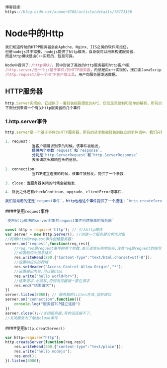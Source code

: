 ```js
博客链接:
https://blog.csdn.net/xuaner8786/article/details/78771138                https://blog.csdn.net/weixin_33831196/article/details/92069542 
```

# Node中的Http

```js
我们知道传统的HTPP服务器会由Aphche、Nginx、IIS之类的软件来担任，
但是nodejs并不需要，nodejs提供了http模块，自身就可以用来构建服务器，
而且http模块是由C++实现的，性能可靠。

Node中提供了;/http模块/，其中封装了高效的http服务器和http客户端;
/http.server/是一个;/基于事件/的HTTP服务器，内部是由c++实现的，接口由JavaScript封装; 
/http.request/是一个HTTP客户端工具。用户向服务器发送数据。 
```

## HTTP服务器

```js
http.Server实现的，它提供了一套封装级别很低的API，仅仅是流控制和简单的解析，所有的高层功能都需要通过它的接口。
下面分别来讲一个有关http服务器的几个事件
```

### 1.http.server事件

```js
http.server是一个基于事件的HTTP服务器，所有的请求都被封装到独立的事件当中，我们只需要对他的事件编写相应的行数就可以实现HTTP服务器的所有功能，它继承自EventEmitter,提供了以下的事件：
```

```js
1. request：
		    当客户端请求到来的时候，该事件被触发，
			提供两个参数`request`和`response`，
            分别是`http.ServerRequest`和`http.ServerResponse`
            表示请求头和响应头的信息。
            
2. connection：
			当TCP建立连接的时候，该事件被触发，提供了一个参数				    socket，为net.socket的实例(底层协议对象).
            
3. close：当服务器关闭的时候会被触发.

4. 除此之外还有checkContinue、upgrade、clientError等事件.
```

```js
我们最常用的还是`request事件`，http也给这个事件提供了一个捷径：`http.createServer()`
```

####使用`request`事件 

```js
`使用http模块的server对象的request事件创建简单的服务器`
```

```js
const http = require('http'); // 引入http模块
var server = new http.Server(); //创建一个服务器实例化对象
//利用http的request事件创建服务器:
server.on("request",function(req,res){
    //req,res是request事件的两个参数,表示请求头和响应头;注意req是request的缩写,和request事件的区别是一个是事件,一个是事件的参数.
    //设置响应头信息格式
    res.writeHead(200,{"Content-Type":"text/html;charset=utf-8"});
    //设置响应头的跨域
    res.setHeader("Access-Control-Allow-Origin","*");
    //设置输出内容,可以是html
    res.write("hello world<br>");
    //结束请求,必须写,否则浏览器端一直在请求
    res.end("结束请求");
})
server.listen(8080); // 服务器的listen方法,监听端口
server.on("connection",function(){
    console.log("服务器TCP建立连接")
})
server.close();//关闭服务器,写的话连接不了,
//关闭服务为了触发close事件
```

####使用`http.creatServer()`

```js
var http=require("http");
http.createServer(function(req,res){ 
    res.writeHead(200,{"content-type":"text/plain"});
    res.write("hello nodejs");
    res.end();
}).listen(8080);
```











                                                                                                                                                                                                                                                    